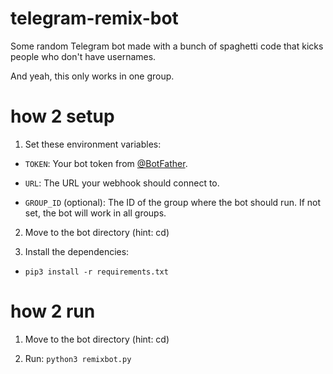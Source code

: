 # telegram-remix-bot

Some random Telegram bot made with a bunch of spaghetti code that kicks people who don't have usernames.

And yeah, this only works in one group.

# how 2 setup

1. Set these environment variables:

- `TOKEN`: Your bot token from [@BotFather](https://t.me/BotFather).

- `URL`: The URL your webhook should connect to.

- `GROUP_ID` (optional): The ID of the group where the bot should run. If not set, the bot will work in all groups.

2. Move to the bot directory (hint: cd)

3. Install the dependencies:

- `pip3 install -r requirements.txt`

# how 2 run

1. Move to the bot directory (hint: cd)

2. Run: `python3 remixbot.py`